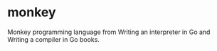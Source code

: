 # monkey

Monkey programming language from Writing an interpreter in Go and Writing a compiler in Go books.
